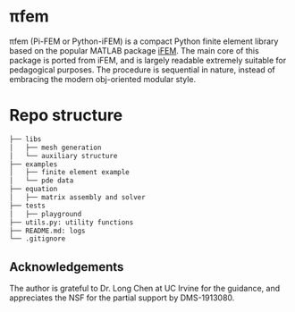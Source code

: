 # πfem
πfem (Pi-FEM or Python-iFEM) is a compact Python finite element library based on the popular MATLAB package [iFEM](https://github.com/lyc102/ifem). The main core of this package is ported from iFEM, and is largely readable extremely suitable for pedagogical purposes. The procedure is sequential in nature, instead of embracing the modern obj-oriented modular style.


# Repo structure

```bash
├── libs
│   ├── mesh generation
│   └── auxiliary structure
├── examples
│   ├── finite element example
│   └── pde data
├── equation
│   ├── matrix assembly and solver
├── tests
│   ├── playground
├── utils.py: utility functions
├── README.md: logs
└── .gitignore
```

## Acknowledgements
The author is grateful to Dr. Long Chen at UC Irvine for the guidance, and appreciates the NSF for the partial support by DMS-1913080.

